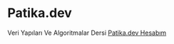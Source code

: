 # Patika.dev

 Veri Yapıları Ve Algoritmalar Dersi
 [Patika.dev Hesabım](https://app.patika.dev/iremsrl)
